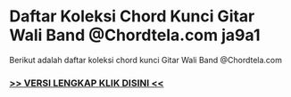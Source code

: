 
 # Daftar Koleksi Chord  Kunci Gitar Wali Band @Chordtela.com ja9a1


Berikut adalah daftar koleksi chord  kunci Gitar Wali Band @Chordtela.com

###  <a href="https://shortlighzx.web.app?sq=Daftar Koleksi Chord  Kunci Gitar Wali Band @Chordtela.com"> >> VERSI LENGKAP KLIK DISINI << </a>
